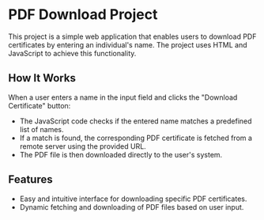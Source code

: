 # PDF Download Project

This project is a simple web application that enables users to download PDF certificates by entering an individual's name. The project uses HTML and JavaScript to achieve this functionality.

## How It Works

When a user enters a name in the input field and clicks the "Download Certificate" button:
- The JavaScript code checks if the entered name matches a predefined list of names.
- If a match is found, the corresponding PDF certificate is fetched from a remote server using the provided URL.
- The PDF file is then downloaded directly to the user's system.

## Features

- Easy and intuitive interface for downloading specific PDF certificates.
- Dynamic fetching and downloading of PDF files based on user input.
